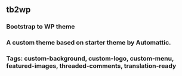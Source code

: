 ## tb2wp

### Bootstrap to WP theme

### A custom theme based on starter theme by Automattic.

### Tags: custom-background, custom-logo, custom-menu, featured-images, threaded-comments, translation-ready
